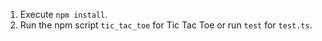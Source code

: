 1. Execute `npm install`.
2. Run the npm script `tic_tac_toe` for Tic Tac Toe or run `test` for `test.ts`.
